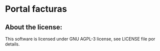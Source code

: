 Portal facturas
===============

About the license:
------------------

This software is licensed under GNU AGPL-3 license, see LICENSE file por details.
